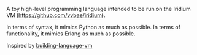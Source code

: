 A toy high-level programming language intended to be run on the Iridium VM (https://github.com/vvbae/iridium). 

In terms of syntax, it mimics Python as much as possible. 
In terms of functionality, it mimics Erlang as much as possible.

Inspired by [building-language-vm]("https://blog.subnetzero.io/post/building-language-vm-part-20/")